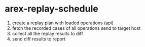 # arex-replay-schedule
1. create a replay plan with loaded operations (api)
2. fetch the recorded cases of all operations send to target host
3. collect all the replay results to diff
4. send diff results to report
